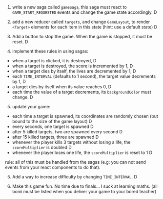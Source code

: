 1. write a new saga called `gameSaga`, this saga must react to `GAME_START_REQUESTED` events and change the game state accordingly. D

2. add a new reducer called `targets`, and change `GameLayout`, to render `<Target>` elements for each item in this state (hint: use a default state) D

3. Add a button to stop the game. When the game is stopped, it must be reset. D

4. implement these rules in using sagas:

- when a target is clicked, it is destroyed, D
- when a target is destroyed, the score is incremented by 1, D
- when a target dies by itself, the lives are decremented by 1, D
- each `TIME_INTERVAL` (defaults to 1 second), the target value decrements by 1, D
- a target dies by itself when its value reaches 0, D
- each time the value of a target decrements, its `backgroundColor` must change. D

5. update your game:

- each time a target is spawned, its coordinates are randomly chosen (but bound to the size of the game layout) D
- every seconds, one target is spawned D
- after 5 killed targets, two are spawned every second D
- after 15 killed targets, three are spawned D
- whenever the player kills 3 targets without losing a life, the `scoreMultiplier` is doubled D
- whenever the player loses one life, the `scoreMultiplier` is reset to 1 D

rule: all of this must be handled from the sagas
(e.g: you can not send events from your react components to do that).

5. Add a way to increase difficulty by changing `TIME_INTERVAL`. D

6. Make this game fun. No time due to finals... I suck at learning maths.
   (all bonii must be listed when you deliver your game to your bored teacher)
